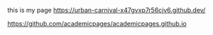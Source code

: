 
this is my page
https://urban-carnival-x47gvxp7r56cjv6.github.dev/


https://github.com/academicpages/academicpages.github.io
